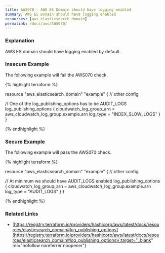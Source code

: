 ```yaml
---
title: AWS070 - AWS ES Domain should have logging enabled
summary: AWS ES Domain should have logging enabled 
resources: [aws_elasticsearch_domain] 
permalink: /docs/aws/AWS070/
---
```

### Explanation


AWS ES domain should have logging enabled by default.



### Insecure Example

The following example will fail the AWS070 check.

{% highlight terraform %}

resource "aws_elasticsearch_domain" "example" {
  // other config

  // One of the log_publishing_options has to be AUDIT_LOGS
  log_publishing_options {
    cloudwatch_log_group_arn = aws_cloudwatch_log_group.example.arn
    log_type                 = "INDEX_SLOW_LOGS"
  }
}

{% endhighlight %}



### Secure Example

The following example will pass the AWS070 check.

{% highlight terraform %}

resource "aws_elasticsearch_domain" "example" {
  // other config

  // At minimum we should have AUDIT_LOGS enabled
  log_publishing_options {
    cloudwatch_log_group_arn = aws_cloudwatch_log_group.example.arn
    log_type                 = "AUDIT_LOGS"
  }
}

{% endhighlight %}



### Related Links


- [https://registry.terraform.io/providers/hashicorp/aws/latest/docs/resources/elasticsearch_domain#log_publishing_options](https://registry.terraform.io/providers/hashicorp/aws/latest/docs/resources/elasticsearch_domain#log_publishing_options){:target="_blank" rel="nofollow noreferrer noopener"}



